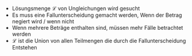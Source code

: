 - Lösungsmenge $\mathcal{L}$ von Ungleichungen wird gesucht 
- Es muss eine Fallunterscheidung gemacht werden, Wenn der Betrag negiert wird / wenn nicht
- Wenn mehrere Beträge enthalten sind, müssen mehr Fälle betrachtet werden
- $\mathcal{L}$ ist die Union von allen Teilmengen die durch die Fallunterscheidung Entstehen
